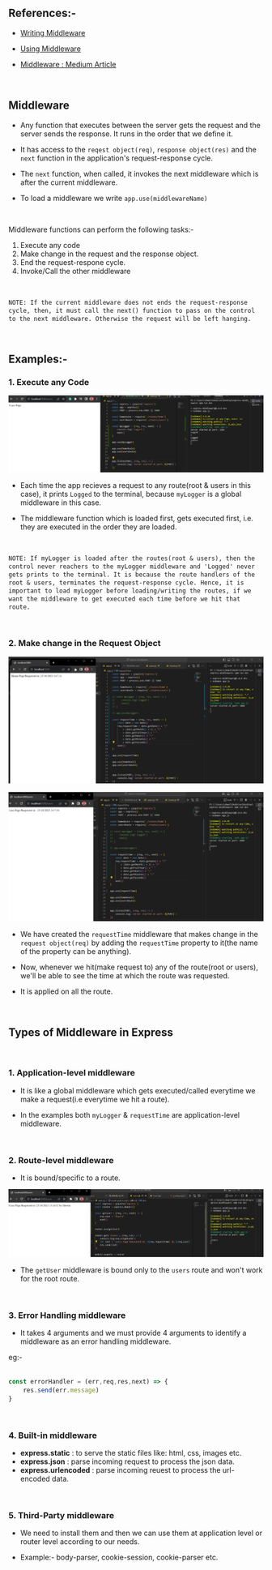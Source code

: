 References:- 
- 
- [Writing Middleware](https://expressjs.com/en/guide/writing-middleware.html)

- [Using Middleware](https://expressjs.com/en/guide/using-middleware.html)

- [Middleware : Medium Article](https://selvaganesh93.medium.com/how-node-js-middleware-works-d8e02a936113)

<br>

<h2>Middleware</h2>

- Any function that executes between the server gets the request and the server sends the response. It runs in the order that we define it.

- It has access to the ```reqest object(req)```, ```response object(res)``` and the ```next``` function in the application's request-response cycle.

- The ```next``` function, when called, it invokes the next middleware which is after the current middleware.

- To load a middleware we write ```app.use(middlewareName)```

<br>

Middleware functions can perform the following tasks:- 

1. Execute any code
2. Make change in the request and the response object.
3. End the request-respone cycle.
4. Invoke/Call the other middleware

<br>

    NOTE: If the current middleware does not ends the request-response cycle, then, it must call the next() function to pass on the control to the next middleware. Otherwise the request will be left hanging.

<br>

<h2>Examples:-</h2>

<h3>1. Execute any Code</h3>

![Alt text](image-1.png)

- Each time the app recieves a request to any route(root & users in this case), it prints ```Logged``` to the terminal, because ```myLogger``` is a global middleware in this case.

- The middleware function which is loaded first, gets executed first, i.e. they are executed in the order they are loaded.

<br>
        
    NOTE: If myLogger is loaded after the routes(root & users), then the control never reachers to the myLogger middleware and 'Logged' never gets prints to the terminal. It is because the route handlers of the root & users, terminates the request-response cycle. Hence, it is important to load myLogger before loading/writing the routes, if we want the middleware to get executed each time before we hit that route.

<br>

<h3>2. Make change in the Request Object</h3>


![Alt text](image-2.png)

![Alt text](image-3.png)

- We have created the ```requestTime``` middleware that makes change in the ```request object(req)``` by adding the ```requestTime``` property to it(the name of the property can be anything).

- Now, whenever we hit(make request to) any of the route(root or users), we'll be able to see the time at which the route was requested.

- It is applied on all the route.

<br>

<h2>Types of Middleware in Express</h2>

<br>


<h3>1. Application-level middleware</h3>

- It is like a global middleware which gets executed/called everytime we make a request(i.e everytime we hit a route).

- In the examples both ```myLogger``` & ```requestTime``` are application-level middleware.

<br>


<h3>2. Route-level middleware</h3>

- It is bound/specific to a route.

![Alt text](image-4.png)

- The ```getUser``` middleware is bound only to the ```users``` route and won't work for the root route.



<br>


<h3>3. Error Handling middleware</h3>

- It takes 4 arguments and we must provide 4 arguments to identify a middleware as an error handling middleware.

eg:-

```js

const errorHandler = (err,req,res,next) => {
    res.send(err.message)
}

```


<br>


<h3>4. Built-in middleware</h3>

- **express.static** : to serve the static files like: html, css, images etc.
- **express.json** : parse incoming request to process the json data.
- **express.urlencoded** : parse incoming reuest to process the url-encoded data. 


<br>


<h3>5. Third-Party middleware</h3>

- We need to install them and then we can use them at application level or router level according to our needs.

- Example:- body-parser, cookie-session, cookie-parser etc.
